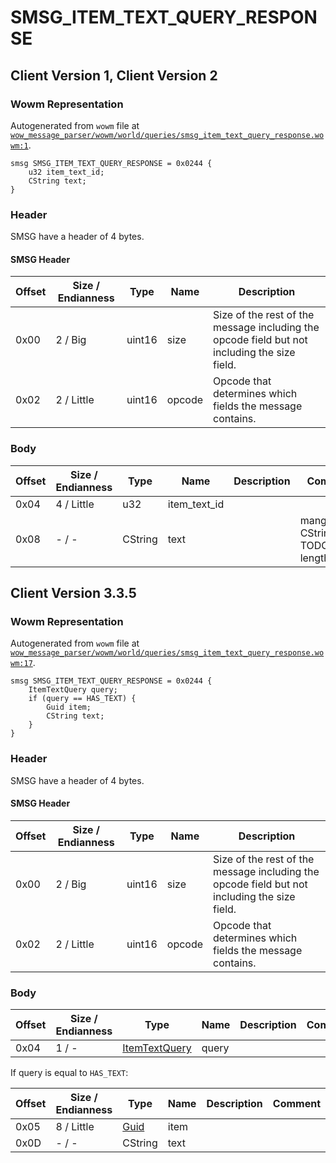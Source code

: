 # SMSG_ITEM_TEXT_QUERY_RESPONSE

## Client Version 1, Client Version 2

### Wowm Representation

Autogenerated from `wowm` file at [`wow_message_parser/wowm/world/queries/smsg_item_text_query_response.wowm:1`](https://github.com/gtker/wow_messages/tree/main/wow_message_parser/wowm/world/queries/smsg_item_text_query_response.wowm#L1).
```rust,ignore
smsg SMSG_ITEM_TEXT_QUERY_RESPONSE = 0x0244 {
    u32 item_text_id;
    CString text;
}
```
### Header

SMSG have a header of 4 bytes.

#### SMSG Header

| Offset | Size / Endianness | Type   | Name   | Description |
| ------ | ----------------- | ------ | ------ | ----------- |
| 0x00   | 2 / Big           | uint16 | size   | Size of the rest of the message including the opcode field but not including the size field.|
| 0x02   | 2 / Little        | uint16 | opcode | Opcode that determines which fields the message contains.|

### Body

| Offset | Size / Endianness | Type | Name | Description | Comment |
| ------ | ----------------- | ---- | ---- | ----------- | ------- |
| 0x04 | 4 / Little | u32 | item_text_id |  |  |
| 0x08 | - / - | CString | text |  | mangoszero: CString TODO max length 8000 |

## Client Version 3.3.5

### Wowm Representation

Autogenerated from `wowm` file at [`wow_message_parser/wowm/world/queries/smsg_item_text_query_response.wowm:17`](https://github.com/gtker/wow_messages/tree/main/wow_message_parser/wowm/world/queries/smsg_item_text_query_response.wowm#L17).
```rust,ignore
smsg SMSG_ITEM_TEXT_QUERY_RESPONSE = 0x0244 {
    ItemTextQuery query;
    if (query == HAS_TEXT) {
        Guid item;
        CString text;
    }
}
```
### Header

SMSG have a header of 4 bytes.

#### SMSG Header

| Offset | Size / Endianness | Type   | Name   | Description |
| ------ | ----------------- | ------ | ------ | ----------- |
| 0x00   | 2 / Big           | uint16 | size   | Size of the rest of the message including the opcode field but not including the size field.|
| 0x02   | 2 / Little        | uint16 | opcode | Opcode that determines which fields the message contains.|

### Body

| Offset | Size / Endianness | Type | Name | Description | Comment |
| ------ | ----------------- | ---- | ---- | ----------- | ------- |
| 0x04 | 1 / - | [ItemTextQuery](itemtextquery.md) | query |  |  |

If query is equal to `HAS_TEXT`:

| Offset | Size / Endianness | Type | Name | Description | Comment |
| ------ | ----------------- | ---- | ---- | ----------- | ------- |
| 0x05 | 8 / Little | [Guid](../spec/packed-guid.md) | item |  |  |
| 0x0D | - / - | CString | text |  |  |

